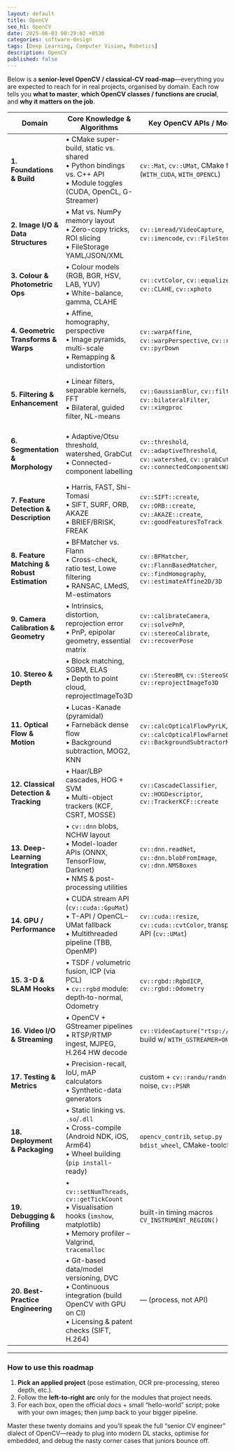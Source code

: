 ```yaml
---
layout: default
title: OpenCV
seo_h1: OpenCV
date: 2025-06-03 00:29:02 +0530
categories: software-design
tags: [Deep Learning, Computer Vision, Robotics]
description: OpenCV
published: false
---
```


Below is a **senior-level OpenCV / classical-CV road-map**—everything you are expected to reach for in real projects, organised by domain.  Each row tells you **what to master**, **which OpenCV classes / functions are crucial**, and **why it matters on the job**.

| **Domain**                                  | **Core Knowledge & Algorithms**                                                                                                                 | **Key OpenCV APIs / Modules**                                                                                | **Why It Matters in Production**                                                  |
| ------------------------------------------- | ----------------------------------------------------------------------------------------------------------------------------------------------- | ------------------------------------------------------------------------------------------------------------ | --------------------------------------------------------------------------------- |
| **1. Foundations & Build**                  | • CMake super-build, static vs. shared <br>• Python bindings vs. C++ API <br>• Module toggles (CUDA, OpenCL, G-Streamer)                        | `cv::Mat`, `cv::UMat`, CMake flags (`WITH_CUDA`, `WITH_OPENCL`)                                              | Controls performance, footprint, and hardware targets (desktop, Jetson, Android). |
| **2. Image I/O & Data Structures**          | • Mat vs. NumPy memory layout <br>• Zero-copy tricks, ROI slicing <br>• FileStorage YAML/JSON/XML                                               | `cv::imread/VideoCapture`, `cv::imencode`, `cv::FileStorage`                                                 | High-speed ingest, lossless serialisation, config pipelines at scale.             |
| **3. Colour & Photometric Ops**             | • Colour models (RGB, BGR, HSV, LAB, YUV) <br>• White-balance, gamma, CLAHE                                                                     | `cv::cvtColor`, `cv::equalizeHist`, `cv::CLAHE`, `cv::xphoto`                                                | Robustness to lighting changes, domain adaptation.                                |
| **4. Geometric Transforms & Warps**         | • Affine, homography, perspective <br>• Image pyramids, multi-scale <br>• Remapping & undistortion                                              | `cv::warpAffine`, `cv::warpPerspective`, `cv::remap`, `cv::pyrDown`                                          | Data augmentation, rectification, AR overlays, lens-distortion fix.               |
| **5. Filtering & Enhancement**              | • Linear filters, separable kernels, FFT <br>• Bilateral, guided filter, NL-means                                                               | `cv::GaussianBlur`, `cv::filter2D`, `cv::bilateralFilter`, `cv::ximgproc`                                    | Clean inputs for ML; edge-preserving denoise for depth/satellite imagery.         |
| **6. Segmentation & Morphology**            | • Adaptive/Otsu threshold, watershed, GrabCut <br>• Connected-component labelling                                                               | `cv::threshold`, `cv::adaptiveThreshold`, `cv::watershed`, `cv::grabCut`, `cv::connectedComponentsWithStats` | Pre-masking for heavy DL, document binarisation, medical image pre-seg.           |
| **7. Feature Detection & Description**      | • Harris, FAST, Shi-Tomasi <br>• SIFT, SURF, ORB, AKAZE <br>• BRIEF/BRISK, FREAK                                                                | `cv::SIFT::create`, `cv::ORB::create`, `cv::AKAZE::create`, `cv::goodFeaturesToTrack`                        | SLAM/localisation, panorama stitching, registration, 3-D reconstruction.          |
| **8. Feature Matching & Robust Estimation** | • BFMatcher vs. Flann <br>• Cross-check, ratio test, Lowe filtering <br>• RANSAC, LMedS, M-estimators                                           | `cv::BFMatcher`, `cv::FlannBasedMatcher`, `cv::findHomography`, `cv::estimateAffine2D/3D`                    | Outlier-tolerant pose / homography—critical for AR, tracking, mosaics.            |
| **9. Camera Calibration & Geometry**        | • Intrinsics, distortion, reprojection error <br>• PnP, epipolar geometry, essential matrix                                                     | `cv::calibrateCamera`, `cv::solvePnP`, `cv::stereoCalibrate`, `cv::recoverPose`                              | Accurate scale & pose in robotics, AR headset, multi-cam rigs.                    |
| **10. Stereo & Depth**                      | • Block matching, SGBM, ELAS <br>• Depth to point cloud, reprojectImageTo3D                                                                     | `cv::StereoBM`, `cv::StereoSGBM`, `cv::reprojectImageTo3D`                                                   | Low-cost depth perception on embedded boards.                                     |
| **11. Optical Flow & Motion**               | • Lucas-Kanade (pyramidal) <br>• Farnebäck dense flow <br>• Background subtraction, MOG2, KNN                                                   | `cv::calcOpticalFlowPyrLK`, `cv::calcOpticalFlowFarneback`, `cv::BackgroundSubtractorMOG2`                   | Visual odometry, action recognition, traffic analytic.                            |
| **12. Classical Detection & Tracking**      | • Haar/LBP cascades, HOG + SVM <br>• Multi-object trackers (KCF, CSRT, MOSSE)                                                                   | `cv::CascadeClassifier`, `cv::HOGDescriptor`, `cv::TrackerKCF::create`                                       | Lightweight alternatives when DL is overkill or compute-bound.                    |
| **13. Deep-Learning Integration**           | • `cv::dnn` blobs, NCHW layout <br>• Model-loader APIs (ONNX, TensorFlow, Darknet) <br>• NMS & post-processing utilities                        | `cv::dnn.readNet`, `cv::dnn.blobFromImage`, `cv::dnn.NMSBoxes`                                               | Run YOLO/SSD/Seg models inside pure-C++ pipelines; leverage CUDA, OpenVINO.       |
| **14. GPU / Performance**                   | • CUDA stream API (`cv::cuda::GpuMat`) <br>• T-API / OpenCL–UMat fallback <br>• Multithreaded pipeline (TBB, OpenMP)                            | `cv::cuda::resize`, `cv::cuda::cvtColor`, transparent API (`cv::UMat`)                                       | Real-time FPS on Jetson, desktop GPU acceleration, mobile OpenCL.                 |
| **15. 3-D & SLAM Hooks**                    | • TSDF / volumetric fusion, ICP (via PCL) <br>• `cv::rgbd` module: depth‐to-normal, Odometry                                                    | `cv::rgbd::RgbdICP`, `cv::rgbd::Odometry`                                                                    | Indoor mapping, AR cloud anchors, scan-to-CAD alignment.                          |
| **16. Video I/O & Streaming**               | • OpenCV + GStreamer pipelines <br>• RTSP/RTMP ingest, MJPEG, H.264 HW decode                                                                   | `cv::VideoCapture("rtsp://…")`, build w/ `WITH_GSTREAMER=ON`                                                 | CCTV / drone feeds, low-latency inference servers.                                |
| **17. Testing & Metrics**                   | • Precision-recall, IoU, mAP calculators <br>• Synthetic-data generators                                                                        | custom + `cv::randu/randn` for noise, `cv::PSNR`                                                             | Continuous evaluation, regression tests, data-driven debugging.                   |
| **18. Deployment & Packaging**              | • Static linking vs. `.so`/`.dll` <br>• Cross-compile (Android NDK, iOS, Arm64) <br>• Wheel building (`pip install`-ready)                      | `opencv_contrib`, `setup.py bdist_wheel`, CMake-toolchains                                                   | Ship turnkey CV modules to mobile, edge devices, cloud-microservices.             |
| **19. Debugging & Profiling**               | • `cv::setNumThreads`, `cv::getTickCount` <br>• Visualisation hooks (`imshow`, matplotlib) <br>• Memory profiler – Valgrind, `tracemalloc`      | built-in timing macros `CV_INSTRUMENT_REGION()`                                                              | Find bottlenecks, memory leaks, and race conditions in multi-threaded pipelines.  |
| **20. Best-Practice Engineering**           | • Git-based data/model versioning, DVC <br>• Continuous integration (build OpenCV with GPU on CI) <br>• Licensing & patent checks (SIFT, H.264) | — (process, not API)                                                                                         | Avoid “works-on-my-machine”, ensure reproducibility, stay legal.                  |

---

### How to use this roadmap

1. **Pick an applied project** (pose estimation, OCR pre-processing, stereo depth, etc.).
2. Follow the **left-to-right arc** only for the modules that project needs.
3. For each box, open the official docs + small “hello-world” script; poke with your own images; then jump back to your bigger pipeline.

Master these twenty domains and you’ll speak the full “senior CV engineer” dialect of OpenCV—ready to plug into modern DL stacks, optimise for embedded, and debug the nasty corner cases that juniors bounce off.
